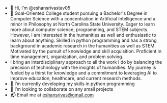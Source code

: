- 👋 Hi, I’m @eshansrivastav05
- 👀 Goal-Oriented College student pursuing a Bachelor's Degree in Computer Science with a concentration in Artificial Intelligence and a minor in Philosophy at North Carolina State University. Eager to learn more about computer science, programming, and STEM subjects. However, I am interested in the humanities as well and enthusiastic to learn about anything. Skilled in python programming and has a strong background in academic research in the humanities as well as STEM. Motivated by the pursuit of knowledge and skill acquisition. Proficient in time management, organization, and problem solving.
- I bring an interdisciplinary approach to all the work I do by balancing the precision of technology with the insights of humanities. My journey is fueled by a thirst for knowledge and a commitment to leveraging AI to improve education, healthcare, and current research methods.
- 🌱 I’m currently developing my skills in python programming
- 💞️ I’m looking to collaborate on any small projects
- 📬 Email me at eshansrivas@gmail.com

<!---
eshansrivastav05/eshansrivastav05 is a ✨ special ✨ repository because its `README.md` (this file) appears on your GitHub profile.
You can click the Preview link to take a look at your changes.
--->
